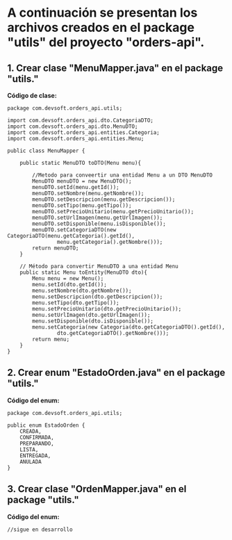# A continuación se presentan los archivos creados en el package "utils" del proyecto "orders-api".

## 1. Crear clase "MenuMapper.java" en el package "utils."

**Código de clase:**

```
package com.devsoft.orders_api.utils;

import com.devsoft.orders_api.dto.CategoriaDTO;
import com.devsoft.orders_api.dto.MenuDTO;
import com.devsoft.orders_api.entities.Categoria;
import com.devsoft.orders_api.entities.Menu;

public class MenuMapper {

    public static MenuDTO toDTO(Menu menu){

        //Metodo para conveertir una entidad Menu a un DTO MenuDTO
        MenuDTO menuDTO = new MenuDTO();
        menuDTO.setId(menu.getId());
        menuDTO.setNombre(menu.getNombre());
        menuDTO.setDescripcion(menu.getDescripcion());
        menuDTO.setTipo(menu.getTipo());
        menuDTO.setPrecioUnitario(menu.getPrecioUnitario());
        menuDTO.setUrlImagen(menu.getUrlImagen());
        menuDTO.setDisponible(menu.isDisponible());
        menuDTO.setCategoriaDTO(new CategoriaDTO(menu.getCategoria().getId(),
                menu.getCategoria().getNombre()));
        return menuDTO;
    }

    // Método para convertir MenuDTO a una entidad Menu
    public static Menu toEntity(MenuDTO dto){
        Menu menu = new Menu();
        menu.setId(dto.getId());
        menu.setNombre(dto.getNombre());
        menu.setDescripcion(dto.getDescripcion());
        menu.setTipo(dto.getTipo());
        menu.setPrecioUnitario(dto.getPrecioUnitario());
        menu.setUrlImagen(dto.getUrlImagen());
        menu.setDisponible(dto.isDisponible());
        menu.setCategoria(new Categoria(dto.getCategoriaDTO().getId(),
                dto.getCategoriaDTO().getNombre()));
        return menu;
    }
}
```

## 2. Crear enum "EstadoOrden.java" en el package "utils."

**Código del enum:**

```
package com.devsoft.orders_api.utils;

public enum EstadoOrden {
    CREADA,
    CONFIRMADA,
    PREPARANDO,
    LISTA,
    ENTREGADA,
    ANULADA
}
```

## 3. Crear clase "OrdenMapper.java" en el package "utils."

**Código del enum:**

```
//sigue en desarrollo
```
